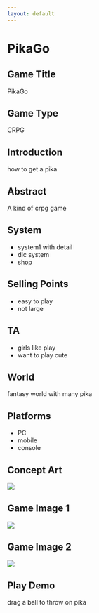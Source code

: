 ```yaml
---
layout: default
---
```


# PikaGo
## Game Title
PikaGo
## Game Type
CRPG
## Introduction
how to get a pika
## Abstract
A kind of crpg game
## System
* system1 with detail
* dlc system
* shop
## Selling Points
* easy to play
* not large 
## TA
* girls like play
* want to play cute
## World
fantasy world with many pika
## Platforms
* PC
* mobile
* console
## Concept Art
![](url_aaa)
## Game Image 1
![](url_bbb)
## Game Image 2
![](url_ccc)
## Play Demo
drag a ball to throw on pika